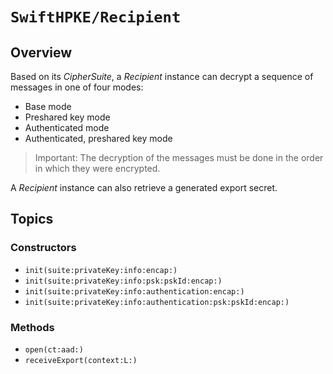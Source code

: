 # ``SwiftHPKE/Recipient``

## Overview

Based on its *CipherSuite*, a *Recipient* instance can decrypt a sequence of messages in one of four modes:

* Base mode
* Preshared key mode
* Authenticated mode
* Authenticated, preshared key mode

> Important:
The decryption of the messages must be done in the order in which they were encrypted.

A *Recipient* instance can also retrieve a generated export secret.

## Topics

### Constructors

- ``init(suite:privateKey:info:encap:)``
- ``init(suite:privateKey:info:psk:pskId:encap:)``
- ``init(suite:privateKey:info:authentication:encap:)``
- ``init(suite:privateKey:info:authentication:psk:pskId:encap:)``

### Methods

- ``open(ct:aad:)``
- ``receiveExport(context:L:)``

